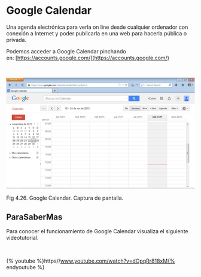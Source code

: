 
# Google Calendar

Una agenda electrónica para verla on line desde cualquier ordenador con conexión a Internet y poder publicarla en una web para hacerla pública o privada. 

Podemos acceder a Google Calendar pinchando en: [https://accounts.google.com/](https://accounts.google.com/)

 


![](img/google_calendar.jpg)

Fig 4.26. Google Calendar. Captura de pantalla.

## ParaSaberMas

Para conocer el funcionamiento de Google Calendar visualiza el siguiente videotutorial.

 


{% youtube %}https//www.youtube.com/watch?v=dOpqRr818xM{% endyoutube %}

